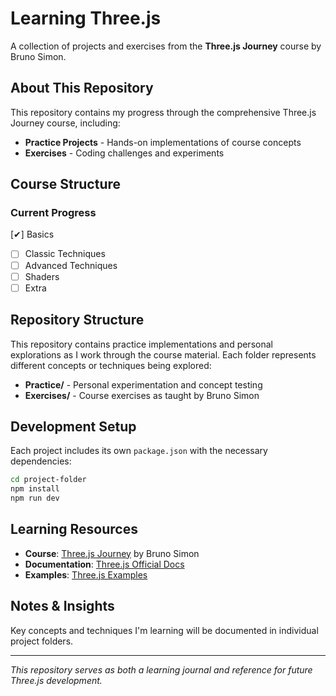 # Learning Three.js

A collection of projects and exercises from the **Three.js Journey** course by Bruno Simon.

## About This Repository

This repository contains my progress through the comprehensive Three.js Journey course, including:

- **Practice Projects** - Hands-on implementations of course concepts
- **Exercises** - Coding challenges and experiments

## Course Structure

### Current Progress
  [✔] Basics
- [ ] Classic Techniques  
- [ ] Advanced Techniques
- [ ] Shaders
- [ ] Extra

## Repository Structure

This repository contains practice implementations and personal explorations as I work through the course material. Each folder represents different concepts or techniques being explored:

- **Practice/** - Personal experimentation and concept testing
- **Exercises/** - Course exercises as taught by Bruno Simon

## Development Setup

Each project includes its own `package.json` with the necessary dependencies:

```bash
cd project-folder
npm install
npm run dev
```

## Learning Resources

- **Course**: [Three.js Journey](https://threejs-journey.com/) by Bruno Simon
- **Documentation**: [Three.js Official Docs](https://threejs.org/docs/)
- **Examples**: [Three.js Examples](https://threejs.org/examples/)

## Notes & Insights

Key concepts and techniques I'm learning will be documented in individual project folders.

---

*This repository serves as both a learning journal and reference for future Three.js development.*
